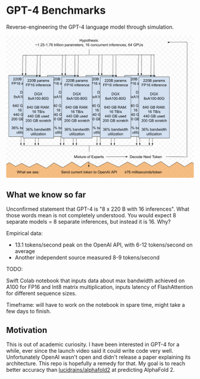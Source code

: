 # GPT-4 Benchmarks

Reverse-engineering the GPT-4 language model through simulation.

![GPT-4 Initial Hypothesis](./Documentation/gpt-4-initial-hypothesis.png)

## What we know so far

Unconfirmed statement that GPT-4 is "8 x 220 B with 16 inferences". What those words mean is not completely understood. You would expect 8 separate models = 8 separate inferences, but instead it is 16. Why?

Empirical data:
- 13.1 tokens/second peak on the OpenAI API, with 6-12 tokens/second on average
- Another independent source measured 8-9 tokens/second

TODO:

Swift Colab notebook that inputs data about max bandwidth achieved on A100 for FP16 and Int8 matrix multiplication, inputs latency of FlashAttention for different sequence sizes.

Timeframe: will have to work on the notebook in spare time, might take a few days to finish.

## Motivation

This is out of academic curiosity. I have been interested in GPT-4 for a while, ever since the launch video said it could write code very well. Unfortunately OpenAI wasn't open and didn't release a paper explaining its architecture. This repo is hopefully a remedy for that. My goal is to reach better accuracy than [lucidrains/alphafold2](https://github.com/lucidrains/alphafold2) at predicting AlphaFold 2.
